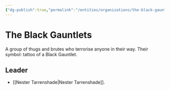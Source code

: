 ```yaml
---
{"dg-publish":true,"permalink":"/entities/organizations/the-black-gauntlets/","tags":["Organization","NPC"]}
---
```


# The Black Gauntlets
A group of thugs and brutes who terrorise anyone in their way. Their symbol: tattoo of a Black Gauntlet.

## Leader
- [[Nester Tarrenshade\|Nester Tarrenshade]].